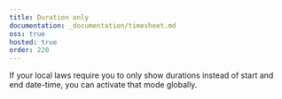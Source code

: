 ```yaml
---
title: Duration only
documentation: _documentation/timesheet.md
oss: true
hosted: true
order: 220
---
```


If your local laws require you to only show durations instead of start and end date-time, you can activate that mode globally.
